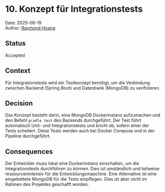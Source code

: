 # 10. Konzept für Integrationstests

Date: 2025-06-19  
Author: [Raymond Hoang](mailto:grey@greydon.de)

## Status

Accepted

## Context

Für Integrationstests wird ein Testkonzept benötigt, um die Verbindung zwischen Backend (Spring Boot) und Datenbank (MongoDB) zu verifizieren.

## Decision

Das Konzept besteht darin, eine MongoDB Dockerinstanz aufzumachen und den Befehl `gradle test` des Backends durchgeführt. Der Test führt automatisch Unit- und Integrationstests und bricht ab, sofern einer der Tests scheitert. Diese Tests werden auch bei Docker Compose und in der Pipeline durchgeführt.

## Consequences

Der Entwickler muss lokal eine Dockerinstanz einschalten, um die Integrationstests durchführen zu können. Dies ist umständlich und teilweise ressourcenintensiv für die Entwicklungsmaschine. Eine Alternative ist eine eingebettete MongoDB für die Tests einpflegen. Dies ist aber nicht im Rahmen des Projektes geschafft worden.
